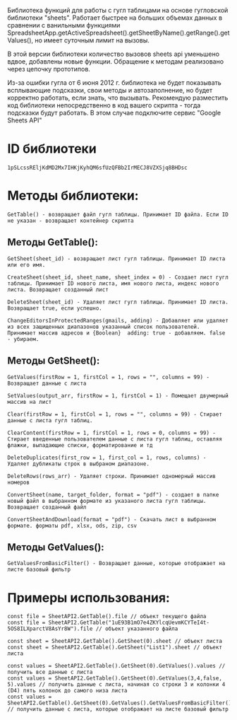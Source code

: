 Библиотека функций для работы с гугл таблицами на основе гугловской библиотеки "sheets". 
Работает быстрее на больших объемах данных в сравнении с ванильными функциями SpreadsheetApp.getActiveSpreadsheet().getSheetByName().getRange().getValues(), но имеет суточным лимит на вызовы.

В этой версии библиотеки количество вызовов sheets api уменьшено вдвое, добавлены новые функции. Обращение к методам реализовано через цепочку прототипов.

Из-за ошибки гугла от 6 июня 2012 г. библиотека не будет показывать всплывающие подсказки, свои методы и автозаполнение, но будет корректно работать, если знать, что вызывать.
Рекомендую разместить код библиотеки непосредственно в код вашего скрипта - тогда подсказки будут работать. В этом случае подключите сервис "Google Sheets API"

# ID библиотеки
```1pSLcssREljKdMD2Mx7IHKjKyhQM6sfUzQFBb2IrMECJ8VZXSjq8BHDsc```

# Методы библиотеки:

```
GetTable() - возвращает файл гугл таблицы. Принимает ID файла. Если ID не указан - возвращает контейнер скрипта
```

## Методы GetTable():

```
GetSheet(sheet_id) - возвращает лист гугл таблицы. Принимает ID листа или его имя.

CreateSheet(sheet_id, sheet_name, sheet_index = 0) - Создает лист гугл таблицы. Принимает ID нового листа, имя нового листа, индекс нового листа. Возвращает созданный лист

DeleteSheet(sheet_id) - Удаляет лист гугл таблицы. Принимает ID листа. Возвращает true, если успешно.

ChangeEditorsInProtectedRanges(gmails, adding) - Добавляет или удаляет из всех защищенных диапазонов указанный список пользователей. Принимает массив адресов и {Boolean}  adding: true - добавляем. false - убираем.
```


## Методы GetSheet():

```
GetValues(firstRow = 1, firstCol = 1, rows = "", columns = 99) - Возвращает данные с листа

SetValues(output_arr, firstRow = 1, firstCol = 1) - Помещает двумерный массив на лист

Clear(firstRow = 1, firstCol = 1, rows = "", columns = 99) - Стирает данные с листа гугл таблиц.

ClearContent(firstRow = 1, firstCol = 1, rows = 0, columns = 99) - Стирает введенные пользователем данные с листа гугл таблиц, оставляя флажки, выпадающие списки, форматирование и тд

DeleteDuplicates(first_row = 1, first_col = 1, rows, columns) - Удаляет дубликаты строк в выбраном диапазоне.

DeleteRows(rows_arr) - Удаляет строки. Принимает одномерный массив номеров

ConvertSheet(name, target_folder, format = "pdf") - создает в папке новый файл в выбранном формате из указаного листа гугл таблицы. Возвращает созданный файл

ConvertSheetAndDownload(format = "pdf") - Скачать лист в выбранном формате. форматы pdf, xlsx, ods, zip, csv
```

## Методы GetValues():

`
GetValuesFromBasicFilter() - Возвращает данные, которые отображает на листе базовый фильтр
`

# Примеры использования:

```
const file = SheetAPI2.GetTable().file // объект текущего файла
const file = SheetAPI2.GetTable("1uE93B1mO7e4ZKYlcqUevmKCYTeI4t-5OS8ILXparctV8AsYr8W").file // объект указанного файла

const sheet = SheetAPI2.GetTable().GetSheet(0).sheet // объект листа
const sheet = SheetAPI2.GetTable().GetSheet("List1").sheet // объект листа

const values = SheetAPI2.GetTable().GetSheet(0).GetValues().values // получить все данные с листа
const values = SheetAPI2.GetTable().GetSheet(0).GetValues(3,4,false, 5).values // получить данные с листа, начиная со строки 3 и колонки 4 (D4) пять колонок до самого низа листа
const values = SheetAPI2.GetTable().GetSheet(0).GetValues().GetValuesFromBasicFilter() // получить данные с листа, которые отображает на листе базовый фильтр
```

